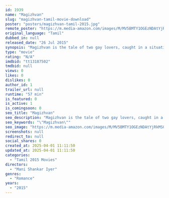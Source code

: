 ```yaml
---
id: 1939
name: "Magizhvan"
slug: "magizhvan-tamil-movie-download"
poster: "posters/magizhvan-tamil-2015.jpg"
remote_poster: "https://m.media-amazon.com/images/M/MV5BMTY1OGEzNDAtYjRkMS00YTc4LWE5YWMtYjBhZmYxMmYzY2JjXkEyXkFqcGdeQXVyMjYwMjMwMzk@._V1_SX300.jpg"
original_language: "Tamil"
dubbed_in: null
released_date: "26 Jul 2015"
synopsis: "Magizhvan is the tale of two gay lovers, caught in a situation where coming out to their orthodox family seems to be the only way out. The movie journeys through their lives post this decision."
type: "movie"
rating: "N/A"
imdbid: "tt13187502"
tmdbid: null
views: 0
likes: 0
dislikes: 0
author_id: 1
trailer_url: null
runtime: "57 min"
is_featured: 0
is_active: 1
is_comingsoon: 0
seo_title: "Magizhvan"
seo_description: "Magizhvan is the tale of two gay lovers, caught in a situation where coming out to their orthodox family seems to be the only way out. The movie journeys through their lives post this decision."
seo_keywords: "\"Magizhvan\""
seo_image: "https://m.media-amazon.com/images/M/MV5BMTY1OGEzNDAtYjRkMS00YTc4LWE5YWMtYjBhZmYxMmYzY2JjXkEyXkFqcGdeQXVyMjYwMjMwMzk@._V1_SX300.jpg"
screenshots: null
redirect_to: null
social_shares: 0
created_at: 2025-04-01 11:11:50
updated_at: 2025-04-01 11:11:50
categories:
  - "Tamil 2015 Movies"
directors:
  - "Mani Shankar Iyer"
genres:
  - "Romance"
years:
  - "2015"
---
```

